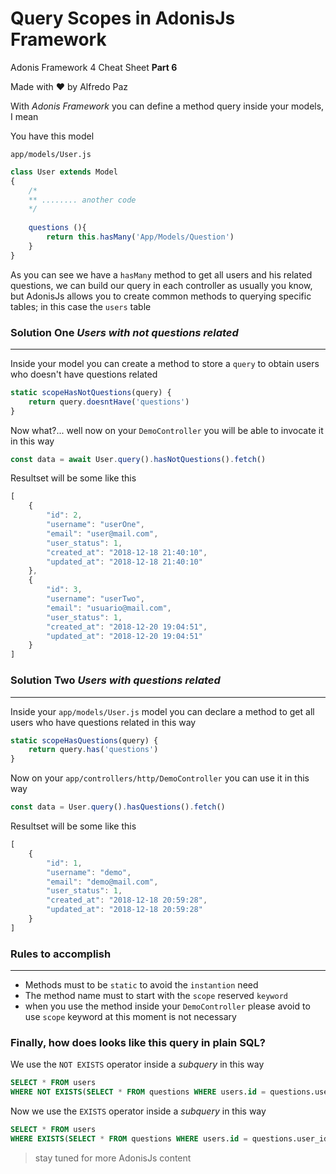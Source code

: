 # Query Scopes in AdonisJs Framework

Adonis Framework 4 Cheat Sheet **Part 6**

Made with ❤️ by Alfredo Paz



With *Adonis Framework* you can define a method query inside your models, I mean



You have this model

`app/models/User.js`

```javascript
class User extends Model
{
    /*
    ** ........ another code
    */
    
    questions (){
        return this.hasMany('App/Models/Question')
    }
}
```



As you can see we have a `hasMany` method to get all users and his related questions, we can build our query in each controller as usually you know, but AdonisJs allows you to create common methods to querying specific tables; in this case the `users` table



### Solution One *Users with not questions related*

______

Inside your model you can create a method to store a `query` to obtain users who doesn't have questions related

```javascript
static scopeHasNotQuestions(query) {
    return query.doesntHave('questions')
}
```



Now what?... well now on your `DemoController` you will be able to invocate it in this way

```javascript
const data = await User.query().hasNotQuestions().fetch()
```



Resultset will be some like this

```javascript
[
    {
        "id": 2,
        "username": "userOne",
        "email": "user@mail.com",
        "user_status": 1,
        "created_at": "2018-12-18 21:40:10",
        "updated_at": "2018-12-18 21:40:10"
    },
    {
        "id": 3,
        "username": "userTwo",
        "email": "usuario@mail.com",
        "user_status": 1,
        "created_at": "2018-12-20 19:04:51",
        "updated_at": "2018-12-20 19:04:51"
    }
]
```



### Solution Two *Users with questions related*

______

Inside your `app/models/User.js` model you can declare a method to get all users who have questions related in this way

```javascript
static scopeHasQuestions(query) {
    return query.has('questions')
}
```



Now on your `app/controllers/http/DemoController` you can use it in this way

```javascript
const data = User.query().hasQuestions().fetch()
```



Resultset will be some like this

```javascript
[
    {
        "id": 1,
        "username": "demo",
        "email": "demo@mail.com",
        "user_status": 1,
        "created_at": "2018-12-18 20:59:28",
        "updated_at": "2018-12-18 20:59:28"
    }
]
```



### Rules to accomplish

_______________

- Methods must to be `static` to avoid the `instantion` need
- The method name must to start with the `scope` reserved `keyword`
- when you use the method inside your `DemoController` please avoid to use `scope` keyword at this moment is not necessary  



### Finally, how does looks like this query in plain SQL?

We use the `NOT EXISTS` operator inside a *subquery* in this way

```sql
SELECT * FROM users 
WHERE NOT EXISTS(SELECT * FROM questions WHERE users.id = questions.user_id);
```



Now we use the `EXISTS` operator inside a *subquery* in this way

```sql
SELECT * FROM users 
WHERE EXISTS(SELECT * FROM questions WHERE users.id = questions.user_id);
```



> stay tuned for more AdonisJs content

